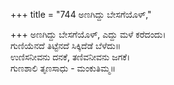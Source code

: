 +++
title = "744 ಅಣಗಿದ್ದು ಬೇಸಗೆಯೊಳ್,"

+++
ಅಣಗಿದ್ದು ಬೇಸಗೆಯೊಳ್, ಎದ್ದು ಮಳೆ ಕರೆದಂದು।  
ಗುಣಿಯೆನದೆ ತಿಟ್ಟೆನದೆ ಸಿಕ್ಕಿದೆಡೆ ಬೆಳೆದು॥  
ಉಣಿಸನೀವನು ದನಕೆ, ತಣಿವನೀವನು ಜಗಕೆ।  
ಗುಣಶಾಲಿ ತೃಣಸಾಧು - ಮಂಕುತಿಮ್ಮ॥  
